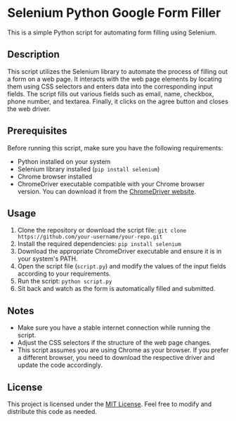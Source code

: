 # Selenium Python Google Form Filler

This is a simple Python script for automating form filling using Selenium.

## Description

This script utilizes the Selenium library to automate the process of filling out a form on a web page. It interacts with the web page elements by locating them using CSS selectors and enters data into the corresponding input fields. The script fills out various fields such as email, name, checkbox, phone number, and textarea. Finally, it clicks on the agree button and closes the web driver.

## Prerequisites

Before running this script, make sure you have the following requirements:

- Python installed on your system
- Selenium library installed (`pip install selenium`)
- Chrome browser installed
- ChromeDriver executable compatible with your Chrome browser version. You can download it from the [ChromeDriver website](https://sites.google.com/a/chromium.org/chromedriver/downloads).

## Usage

1. Clone the repository or download the script file: `git clone https://github.com/your-username/your-repo.git`
2. Install the required dependencies: `pip install selenium`
3. Download the appropriate ChromeDriver executable and ensure it is in your system's PATH.
4. Open the script file (`script.py`) and modify the values of the input fields according to your requirements.
5. Run the script: `python script.py`
6. Sit back and watch as the form is automatically filled and submitted.

## Notes

- Make sure you have a stable internet connection while running the script.
- Adjust the CSS selectors if the structure of the web page changes.
- This script assumes you are using Chrome as your browser. If you prefer a different browser, you need to download the respective driver and update the code accordingly.

## License

This project is licensed under the [MIT License](https://opensource.org/licenses/MIT). Feel free to modify and distribute this code as needed.
